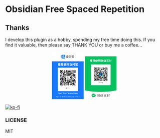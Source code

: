 # Obsidian Free Spaced Repetition



## Thanks

I develop this plugin as a hobby, spending my free time doing this. If you find it valuable, then please say THANK YOU or buy me a coffee...

<div class="ex-coffee-div" align="center">
<img src=".github/funding/QR_alipay.jpg" width="20%" height="20%">
<img src=".github/funding/QR_wechat.jpg" width="20%" height="20%">
</div>

[![ko-fi](https://ko-fi.com/img/githubbutton_sm.svg)](https://ko-fi.com/G2G7RXRRO)

### LICENSE

MIT
